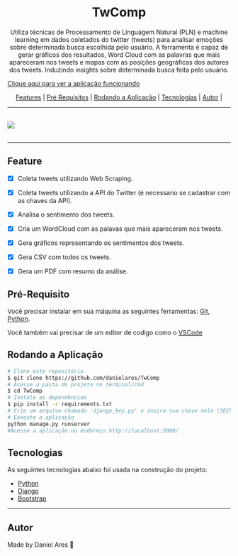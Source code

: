 <h1 align='center'>TwComp</h1>
<p align='center'>Utiliza técnicas de Processamento de Linguagem Natural (PLN) e machine learning em dados coletados do twitter (tweets) para analisar emoções sobre determinada busca escolhida pelo usuário. A ferramenta é capaz de gerar gráficos dos resultados, Word Cloud com as palavras que mais apareceram nos tweets e mapas com as posições geográficas dos autores dos tweets. Induzindo insights sobre determinada busca feita pelo usuário.</p>
<p><a href='https://twcomp.xyz/'>Clique aqui para ver a aplicação funcionando</a></p>

<p align='center'>
<a href='#feature'>Features</a> |
<a href='#pré-requisito'>Pré Requisitos</a> |
<a href='#pré-requisito'>Rodando a Aplicação</a> |
<a href='#pré-requisito'>Tecnologias</a> |
<a href='#pré-requisito'>Autor</a> |
</p>
<hr>
<br>
<a href='https://twcomp.xyz/'>
<img src='./static/images/twcomp.gif'>
</a>
<br>
<br>
<hr>

 ## Feature

- [x] Coleta tweets utilizando Web Scraping.
- [x] Coleta tweets utilizando a API do Twitter (é necessario se cadastrar com as chaves da API).
- [x] Analisa o sentimento dos tweets.
- [x] Cria um WordCloud com as palavas que mais apareceram nos tweets.
- [x] Gera gráficos representando os sentimentos dos tweets.
- [x] Gera CSV com todos os tweets.
- [x] Gera um PDF com resumo da análise.


## Pré-Requisito

Você precisar instalar em sua máquina as seguintes ferramentas: <a href='https://git-scm.com/'>Git</a>, <a href='https://www.python.org/'>Python</a>.

Você também vai precisar de um editor de codigo como o <a href='https://code.visualstudio.com/'>VSCode</a>

## Rodando a Aplicação
```bash
# Clone este repositório
$ git clone https://github.com/danielares/TwComp
# Acesse a pasta do projeto no terminal/cmd
$ cd TwComp
# Instale as dependências
$ pip install -r requirements.txt
# Crie um arquivo chamado 'django_key.py' e insira sua chave nele (SECRET_KEY='SUA CHAVA AQUI')
# Execute a aplicação
python manage.py runserver
#Acesse a aplicação no endereço http://localhost:3000/
```

## Tecnologias
As seguintes tecnologias abaixo foi usada na construção do projeto:

- <a href='https://www.python.org/'>Python</a>
- <a href='https://www.djangoproject.com/'>Django</a>
- <a href='https://getbootstrap.com/'>Bootstrap</a>

<hr>

## Autor
Made by Daniel Ares 👋